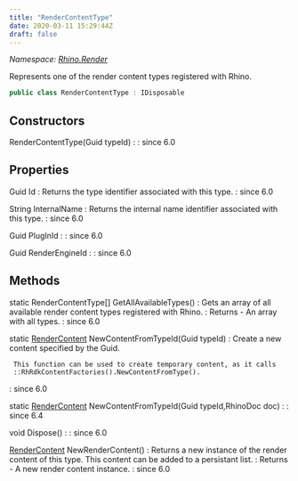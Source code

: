 ```yaml
---
title: "RenderContentType"
date: 2020-03-11 15:29:44Z
draft: false
---
```


*Namespace: [Rhino.Render](../)*

Represents one of the render content types registered with Rhino.
```cs
public class RenderContentType : IDisposable
```
## Constructors

RenderContentType(Guid typeId)
: 
: since 6.0
## Properties

Guid Id
: Returns the type identifier associated with this type.
: since 6.0

String InternalName
: Returns the internal name identifier associated with this type.
: since 6.0

Guid PlugInId
: 
: since 6.0

Guid RenderEngineId
: 
: since 6.0
## Methods

static RenderContentType[] GetAllAvailableTypes()
: Gets an array of all available render content types registered with Rhino.
: Returns - An array with all types.
: since 6.0

static [RenderContent](/rhinocommon/rhino/render/rendercontent/) NewContentFromTypeId(Guid typeId)
: Create a new content specified by the Guid.
    
     This function can be used to create temporary content, as it calls
     ::RhRdkContentFactories().NewContentFromType().
: since 6.0

static [RenderContent](/rhinocommon/rhino/render/rendercontent/) NewContentFromTypeId(Guid typeId,RhinoDoc doc)
: 
: since 6.4

void Dispose()
: 
: since 6.0

[RenderContent](/rhinocommon/rhino/render/rendercontent/) NewRenderContent()
: Returns a new instance of the render content of this type.  This content can be added to a persistant list.
: Returns - A new render content instance.
: since 6.0
